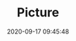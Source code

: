 ---
weight: 1
images:
- /images/edited/32.jpeg
title: Picture
date: 2020-09-17 09:45:48
tags: [luminar neo,work,boat]
---
